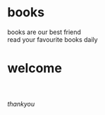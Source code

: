 # books
books are our best friend <br> read your favourite books daily <br>
<h1> welcome</h1> <br> <h6> thankyou</h6> <br>
